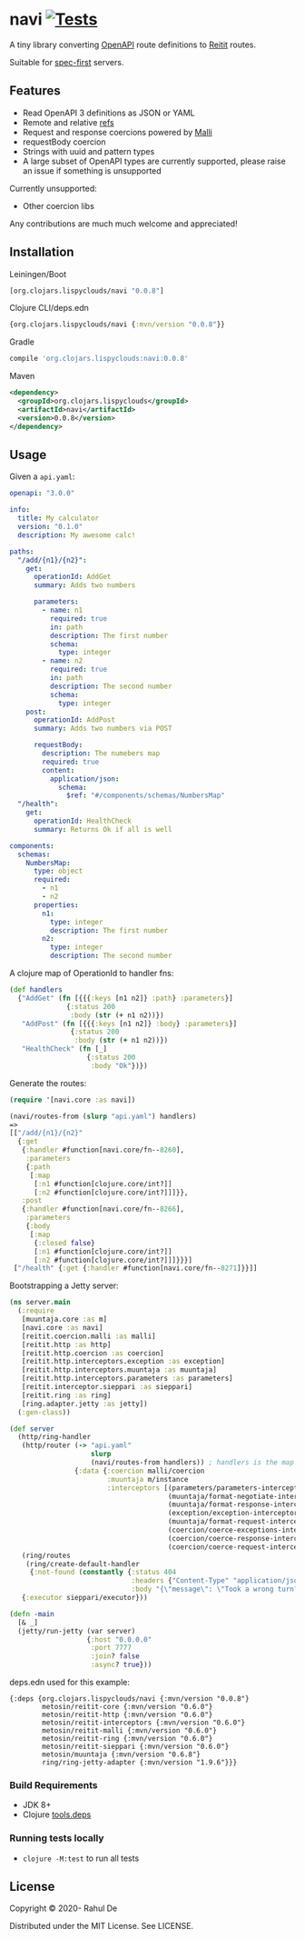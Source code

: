# navi [![Tests](https://github.com/lispyclouds/navi/actions/workflows/ci.yaml/badge.svg)](https://github.com/lispyclouds/navi/actions/workflows/ci.yaml)

A tiny library converting [OpenAPI](https://www.openapis.org/) route definitions to [Reitit](https://cljdoc.org/jump/release/metosin/reitit) routes.

Suitable for [spec-first](https://www.atlassian.com/blog/technology/spec-first-api-development) servers.

## Features

- Read OpenAPI 3 definitions as JSON or YAML
- Remote and relative [refs](https://swagger.io/docs/specification/using-ref/)
- Request and response coercions powered by [Malli](https://github.com/metosin/malli)
- requestBody coercion
- Strings with uuid and pattern types
- A large subset of OpenAPI types are currently supported, please raise an issue if something is unsupported

Currently unsupported:
- Other coercion libs

Any contributions are much much welcome and appreciated!

## Installation
Leiningen/Boot
```clojure
[org.clojars.lispyclouds/navi "0.0.8"]
```

Clojure CLI/deps.edn
```clojure
{org.clojars.lispyclouds/navi {:mvn/version "0.0.8"}}
```

Gradle
```groovy
compile 'org.clojars.lispyclouds:navi:0.0.8'
```

Maven
```xml
<dependency>
  <groupId>org.clojars.lispyclouds</groupId>
  <artifactId>navi</artifactId>
  <version>0.0.8</version>
</dependency>
```

## Usage

Given a `api.yaml`:
```yaml
openapi: "3.0.0"

info:
  title: My calculator
  version: "0.1.0"
  description: My awesome calc!

paths:
  "/add/{n1}/{n2}":
    get:
      operationId: AddGet
      summary: Adds two numbers

      parameters:
        - name: n1
          required: true
          in: path
          description: The first number
          schema:
            type: integer
        - name: n2
          required: true
          in: path
          description: The second number
          schema:
            type: integer
    post:
      operationId: AddPost
      summary: Adds two numbers via POST

      requestBody:
        description: The numebers map
        required: true
        content:
          application/json:
            schema:
              $ref: "#/components/schemas/NumbersMap"
  "/health":
    get:
      operationId: HealthCheck
      summary: Returns Ok if all is well

components:
  schemas:
    NumbersMap:
      type: object
      required:
        - n1
        - n2
      properties:
        n1:
          type: integer
          description: The first number
        n2:
          type: integer
          description: The second number
```

A clojure map of OperationId to handler fns:
```clojure
(def handlers
  {"AddGet" (fn [{{{:keys [n1 n2]} :path} :parameters}]
              {:status 200
               :body (str (+ n1 n2))})
   "AddPost" (fn [{{{:keys [n1 n2]} :body} :parameters}]
               {:status 200
                :body (str (+ n1 n2))})
   "HealthCheck" (fn [_]
                   {:status 200
                    :body "Ok"})})
```

Generate the routes:
```clojure
(require '[navi.core :as navi])

(navi/routes-from (slurp "api.yaml") handlers)
=>
[["/add/{n1}/{n2}"
  {:get
   {:handler #function[navi.core/fn--8260],
    :parameters
    {:path
     [:map
      [:n1 #function[clojure.core/int?]]
      [:n2 #function[clojure.core/int?]]]}},
   :post
   {:handler #function[navi.core/fn--8266],
    :parameters
    {:body
     [:map
      {:closed false}
      [:n1 #function[clojure.core/int?]]
      [:n2 #function[clojure.core/int?]]]}}}]
 ["/health" {:get {:handler #function[navi.core/fn--8271]}}]]
```

Bootstrapping a Jetty server:
```clojure
(ns server.main
  (:require
   [muuntaja.core :as m]
   [navi.core :as navi]
   [reitit.coercion.malli :as malli]
   [reitit.http :as http]
   [reitit.http.coercion :as coercion]
   [reitit.http.interceptors.exception :as exception]
   [reitit.http.interceptors.muuntaja :as muuntaja]
   [reitit.http.interceptors.parameters :as parameters]
   [reitit.interceptor.sieppari :as sieppari]
   [reitit.ring :as ring]
   [ring.adapter.jetty :as jetty])
  (:gen-class))

(def server
  (http/ring-handler
   (http/router (-> "api.yaml"
                    slurp
                    (navi/routes-from handlers)) ; handlers is the map described before
                {:data {:coercion malli/coercion
                        :muuntaja m/instance
                        :interceptors [(parameters/parameters-interceptor)
                                       (muuntaja/format-negotiate-interceptor)
                                       (muuntaja/format-response-interceptor)
                                       (exception/exception-interceptor)
                                       (muuntaja/format-request-interceptor)
                                       (coercion/coerce-exceptions-interceptor)
                                       (coercion/coerce-response-interceptor)
                                       (coercion/coerce-request-interceptor)]}})
   (ring/routes
    (ring/create-default-handler
     {:not-found (constantly {:status 404
                              :headers {"Content-Type" "application/json"}
                              :body "{\"message\": \"Took a wrong turn?\"}"})}))
   {:executor sieppari/executor}))

(defn -main
  [& _]
  (jetty/run-jetty (var server)
                   {:host "0.0.0.0"
                    :port 7777
                    :join? false
                    :async? true}))
```

deps.edn used for this example:
```edn
{:deps {org.clojars.lispyclouds/navi {:mvn/version "0.0.8"}
        metosin/reitit-core {:mvn/version "0.6.0"}
        metosin/reitit-http {:mvn/version "0.6.0"}
        metosin/reitit-interceptors {:mvn/version "0.6.0"}
        metosin/reitit-malli {:mvn/version "0.6.0"}
        metosin/reitit-ring {:mvn/version "0.6.0"}
        metosin/reitit-sieppari {:mvn/version "0.6.0"}
        metosin/muuntaja {:mvn/version "0.6.8"}
        ring/ring-jetty-adapter {:mvn/version "1.9.6"}}}
```

### Build Requirements
- JDK 8+
- Clojure [tools.deps](https://clojure.org/guides/getting_started)

### Running tests locally
- `clojure -M:test` to run all tests

## License

Copyright © 2020- Rahul De

Distributed under the MIT License. See LICENSE.
